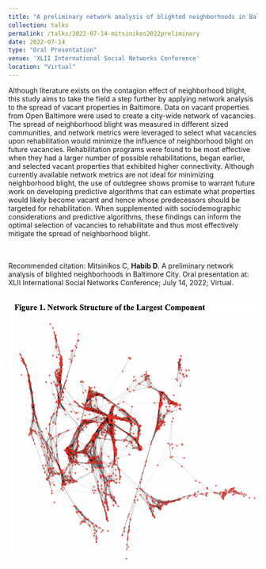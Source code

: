 ```yaml
---	
title: "A preliminary network analysis of blighted neighborhoods in Baltimore City"	
collection: talks	
permalink: /talks/2022-07-14-mitsinikos2022preliminary
date: 2022-07-14
type: "Oral Presentation"
venue: 'XLII International Social Networks Conference'
location: "Virtual"
---	
```

Although literature exists on the contagion effect of neighborhood blight, this study aims to take the field a step further by applying network analysis to the spread of vacant properties in Baltimore. Data on vacant properties from Open Baltimore were used to create a city-wide network of vacancies. The spread of neighborhood blight was measured in different sized communities, and network metrics were leveraged to select what vacancies upon rehabilitation would minimize the influence of neighborhood blight on future vacancies. Rehabilitation programs were found to be most effective when they had a larger number of possible rehabilitations, began earlier, and selected vacant properties that exhibited higher connectivity. Although currently available network metrics are not ideal for minimizing neighborhood blight, the use of outdegree shows promise to warrant future work on developing predictive algorithms that can estimate what properties would likely become vacant and hence whose predecessors should be targeted for rehabilitation. When supplemented with sociodemographic considerations and predictive algorithms, these findings can inform the optimal selection of vacancies to rehabilitate and thus most effectively mitigate the spread of neighborhood blight.
 
<br><br>
Recommended citation: Mitsinikos C, **Habib D**. A preliminary network analysis of blighted neighborhoods in Baltimore City. Oral presentation at: XLII International Social Networks Conference; July 14, 2022; Virtual.
<br><br>

![](../images/mitsinikos2022preliminary.png) 
